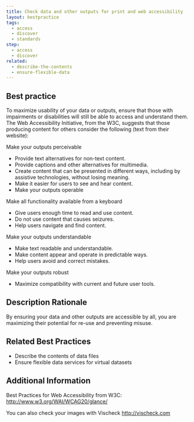 ```yaml
---
title: Check data and other outputs for print and web accessibility
layout: bestpractice
tags:
  - access
  - discover
  - standards
step:
  - access
  - discover
related:
  - describe-the-contents
  - ensure-flexible-data
---
```


## Best practice

To maximize usability of your data or outputs, ensure that those with impairments or disabilities will still be able to access and understand them. The Web Accessibility Initiative, from the W3C, suggests that those producing content for others consider the following (text from their website):

Make your outputs perceivable
- Provide text alternatives for non-text content.
- Provide captions and other alternatives for multimedia.
- Create content that can be presented in different ways, including by assistive technologies, without losing meaning.
- Make it easier for users to see and hear content.
- Make your outputs operable

Make all functionality available from a keyboard
- Give users enough time to read and use content.
- Do not use content that causes seizures.
- Help users navigate and find content.

Make your outputs understandable
- Make text readable and understandable.
- Make content appear and operate in predictable ways.
- Help users avoid and correct mistakes.

Make your outputs robust
- Maximize compatibility with current and future user tools.

## Description Rationale

By ensuring your data and other outputs are accessible by all, you are maximizing their potential for re-use and preventing misuse.

## Related Best Practices
- Describe the contents of data files
- Ensure flexible data services for virtual datasets

## Additional Information

Best Practices for Web Accessibility from W3C: http://www.w3.org/WAI/WCAG20/glance/

You can also check your images with Vischeck http://vischeck.com
